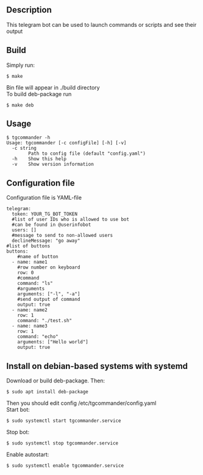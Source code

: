 ## Description  
This telegram bot can be used to launch commands or scripts and see their output  
## Build  
Simply run:  
```
$ make
```
Bin file will appear in ./build directory  
To build deb-package run  
```
$ make deb
```
## Usage  
```
$ tgcommander -h
Usage: tgcommander [-c configFile] [-h] [-v]
  -c string
        Path to config file (default "config.yaml")
  -h    Show this help
  -v    Show version information
```
## Configuration file  
Configuration file is YAML-file  
```
telegram:
  token: YOUR_TG_BOT_TOKEN
  #list of user IDs who is allowed to use bot
  #can be found in @userinfobot
  users: []
  #message to send to non-allowed users
  declineMessage: "go away"
#list of buttons
buttons:
    #name of button
  - name: name1
    #row number on keyboard
    row: 0
    #command
    command: "ls"
    #arguments
    arguments: ["-l", "-a"]
    #send output of command
    output: true
  - name: name2
    row: 1
    command: "./test.sh"
  - name: name3
    row: 1
    command: "echo"
    arguments: ["Hello world"]
    output: true
```
## Install on debian-based systems with systemd  
Download or build deb-package. Then:  
```
$ sudo apt install deb-package
```
Then you should edit config /etc/tgcommander/config.yaml  
Start bot:
```
$ sudo systemctl start tgcommander.service
```
Stop bot:
```
$ sudo systemctl stop tgcommander.service  
```
Enable autostart:  
```
$ sudo systemctl enable tgcommander.service
```
